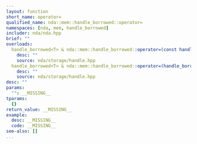 ```yaml
---
layout: function
short_name: operator=
qualified_name: nda::mem::handle_borrowed::operator=
namespaces: [nda, mem, handle_borrowed]
includer: nda/nda.hpp
brief: ""
overloads:
  handle_borrowed<T> & nda::mem::handle_borrowed::operator=(const handle_borrowed<T> & ):
    desc: ""
    source: nda/storage/handle.hpp
  handle_borrowed<T> & nda::mem::handle_borrowed::operator=(handle_borrowed<T> && ):
    desc: ""
    source: nda/storage/handle.hpp
desc: ""
params:
  "": __MISSING__
tparams:
  {}
return_value: __MISSING__
example:
  desc: __MISSING__
  code: __MISSING__
see-also: []
...
```


